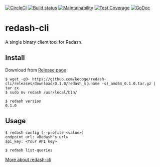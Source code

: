 [![CircleCI](https://circleci.com/gh/koooge/redash-cli/tree/master.svg?style=svg)](https://circleci.com/gh/koooge/redash-cli/tree/master)
[![Build status](https://ci.appveyor.com/api/projects/status/l41n2c8ini09ppuv/branch/master?svg=true)](https://ci.appveyor.com/project/koooge/redash-cli/branch/master)
[![Maintainability](https://api.codeclimate.com/v1/badges/0cc6f5c87721c65e9f2a/maintainability)](https://codeclimate.com/github/koooge/redash-cli/maintainability)
[![Test Coverage](https://api.codeclimate.com/v1/badges/0cc6f5c87721c65e9f2a/test_coverage)](https://codeclimate.com/github/koooge/redash-cli/test_coverage)
[![GoDoc](https://godoc.org/github.com/koooge/redash-cli?status.svg)](https://godoc.org/github.com/koooge/redash-cli)

# redash-cli
A single binary client tool for Redash.

## Install
Download from [Release page](https://github.com/koooge/redash-cli/releases)

```
$ wget -qO- https://github.com/koooge/redash-cli/releases/download/0.1.0/redash_$(uname -s)_amd64_0.1.0.tar.gz | tar zx
$ sudo mv redash /usr/local/bin/

$ redash version
0.1.0
```

## Usage
```
$ redash config [--profile <value>]
endpoint_url: <Redash's url>
api_key: <Your API key>

$ redash list-queries
```

[More about redash-cli](/doc/redash.md)
